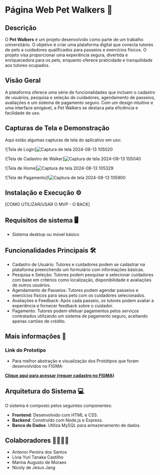 # Página Web Pet Walkers 🐾

## Descrição
O **Pet Walkers** é um projeto desenvolvido como parte de um trabalho universitário. O objetivo é criar uma plataforma digital que conecta tutores de pets a cuidadores qualificados para passeios e exercícios físicos. O projeto visa proporcionar uma experiência segura, divertida e enriquecedora para os pets, enquanto oferece praticidade e tranquilidade aos tutores ocupados.

## Visão Geral
A plataforma oferece uma série de funcionalidades que incluem o cadastro de usuários, pesquisa e seleção de cuidadores, agendamento de passeios, avaliações e um sistema de pagamento seguro. Com um design intuitivo e uma interface amigável, a Pet Walkers se destaca pela eficiência e facilidade de uso.

## Capturas de Tela e Demonstração
Aqui estão algumas capturas de tela do aplicativo em uso:

![Tela de Login]![Captura de tela 2024-08-13 105020](https://github.com/user-attachments/assets/2b4e07ce-765e-4855-8167-cfadf147c9a8)

![Tela de Cadastro de Walker]![Captura de tela 2024-08-13 105040](https://github.com/user-attachments/assets/8c901f7c-821a-49ba-bdab-29c05729aaa0)

![Tela de Home]![Captura de tela 2024-08-13 105329](https://github.com/user-attachments/assets/f73c51a1-95a8-419e-98e5-3034ef020949)

![Tela de Pagamento]!![Captura de tela 2024-08-13 105900](https://github.com/user-attachments/assets/818726ca-b2f1-4a42-970a-ad9068aec24f)

## Instalação e Execução ⚙️
[COMO UTILIZAR/USAR O MVP - O BACK]

## Requisitos de sistema 🖥️
* Sistema desktop ou móvel básico

## Funcionalidades Principais 🛠️
* Cadastro de Usuário: Tutores e cuidadores podem se cadastrar na plataforma preenchendo um formulário com informações básicas.
* Pesquisa e Seleção: Tutores podem pesquisar e selecionar cuidadores com base em critérios como localização, disponibilidade e avaliações de outros usuários.
* Agendamento de Passeios: Tutores podem agendar passeios e exercícios físicos para seus pets com os cuidadores selecionados.
* Avaliações e Feedback: Após cada passeio, os tutores podem avaliar a experiência e fornecer feedback sobre o cuidador.
* Pagamento: Tutores podem efetuar pagamentos pelos serviços contratados utilizando um sistema de pagamento seguro, aceitando apenas cartões de crédito.


## Mais informações 🔗
### Link do Prototipo
* Para melhor abstração e visualização dos Protótipos que foram desenvolvidos no FIGMA:

[**Clique aqui para acessar (requer cadastro no FIGMA)**](https://www.figma.com/design/aXU1wVdHDUHJc27WbSaT5K/Untitled?node-id=0-1&t=Cl6PrtSZ818R5JIA-1)


## Arquitetura do Sistema 💻
O sistema é composto pelos seguintes componentes:
- **Frontend**: Desenvolvido com HTML e CSS.
- **Backend**: Construído com Node.js e Express.
- **Banco de Dados**: Utiliza MySQL para armazenamento de dados.

## Colaboradores 🫱🏽‍🫲🏼
* Antenor Pereira dos Santos
* Lívia Yuri Tanaka Castilho
* Marina Augusto de Moraes
* Nicoly de Jesus Jang
